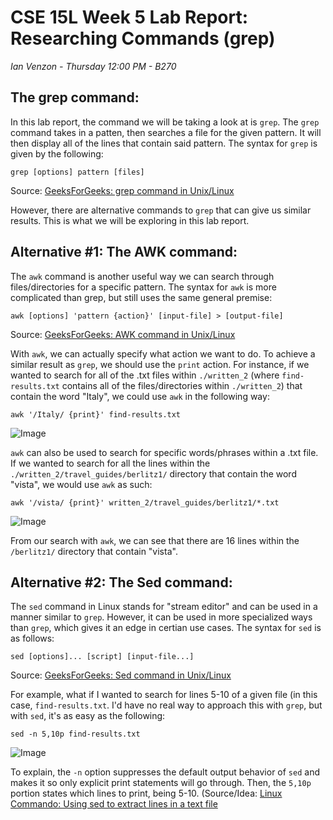 # CSE 15L Week 5 Lab Report: Researching Commands (grep)

*Ian Venzon - Thursday 12:00 PM - B270*

## The grep command:

In this lab report, the command we will be taking a look at is `grep`. The `grep` command takes in a patten, then searches a file for the given pattern. It will then display all of the lines that contain said pattern. The syntax for `grep` is given by the following:

```
grep [options] pattern [files]
```

Source: [GeeksForGeeks: grep command in Unix/Linux](https://www.geeksforgeeks.org/grep-command-in-unixlinux/)

However, there are alternative commands to `grep` that can give us similar results. This is what we will be exploring in this lab report.

## Alternative #1: The AWK command:

The `awk` command is another useful way we can search through files/directories for a specific pattern. The syntax for `awk` is more complicated than grep, but still uses the same general premise:

```
awk [options] 'pattern {action}' [input-file] > [output-file]
```
Source: [GeeksForGeeks: AWK command in Unix/Linux](https://www.geeksforgeeks.org/awk-command-unixlinux-examples/)

With `awk`, we can actually specify what action we want to do. To achieve a similar result as `grep`, we should use the `print` action. For instance, if we wanted to search for all of the .txt files within `./written_2` (where `find-results.txt` contains all of the files/directories within `./written_2`) that contain the word "Italy", we could use `awk` in the following way:

```
awk '/Italy/ {print}' find-results.txt
```
![Image](https://i.imgur.com/XLnIiPn.png)

`awk` can also be used to search for specific words/phrases within a .txt file. If we wanted to search for all the lines within the `./written_2/travel_guides/berlitz1/` directory that contain the word "vista", we would use `awk` as such:

```
awk '/vista/ {print}' written_2/travel_guides/berlitz1/*.txt
```
![Image](https://i.imgur.com/jDmmPZQ.png)

From our search with `awk`, we can see that there are 16 lines within the `/berlitz1/` directory that contain "vista".

## Alternative #2: The Sed command:

The `sed` command in Linux stands for "stream editor" and can be used in a manner similar to `grep`. However, it can be used in more specialized ways than `grep`, which gives it an edge in certian use cases. The syntax for `sed` is as follows:

```
sed [options]... [script] [input-file...]
```
Source: [GeeksForGeeks: Sed command in Unix/Linux](https://www.geeksforgeeks.org/sed-command-in-linux-unix-with-examples/)

For example, what if I wanted to search for lines 5-10 of a given file (in this case, `find-results.txt`. I'd have no real way to approach this with `grep`, but with `sed`, it's as easy as the following:

```
sed -n 5,10p find-results.txt
```
![Image](https://i.imgur.com/UbUDLoz.png)

To explain, the `-n` option suppresses the default output behavior of `sed` and makes it so only explicit print statements will go through. Then, the `5,10p` portion states which lines to print, being 5-10. (Source/Idea: [Linux Commando: Using sed to extract lines in a text file](https://linuxcommando.blogspot.com/2008/03/using-sed-to-extract-lines-in-text-file.html)
